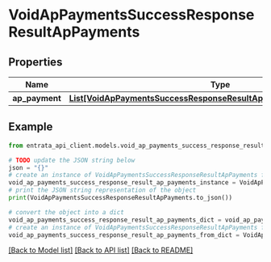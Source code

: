 # VoidApPaymentsSuccessResponseResultApPayments


## Properties

Name | Type | Description | Notes
------------ | ------------- | ------------- | -------------
**ap_payment** | [**List[VoidApPaymentsSuccessResponseResultApPaymentsApPaymentInner]**](VoidApPaymentsSuccessResponseResultApPaymentsApPaymentInner.md) |  | [optional] 

## Example

```python
from entrata_api_client.models.void_ap_payments_success_response_result_ap_payments import VoidApPaymentsSuccessResponseResultApPayments

# TODO update the JSON string below
json = "{}"
# create an instance of VoidApPaymentsSuccessResponseResultApPayments from a JSON string
void_ap_payments_success_response_result_ap_payments_instance = VoidApPaymentsSuccessResponseResultApPayments.from_json(json)
# print the JSON string representation of the object
print(VoidApPaymentsSuccessResponseResultApPayments.to_json())

# convert the object into a dict
void_ap_payments_success_response_result_ap_payments_dict = void_ap_payments_success_response_result_ap_payments_instance.to_dict()
# create an instance of VoidApPaymentsSuccessResponseResultApPayments from a dict
void_ap_payments_success_response_result_ap_payments_from_dict = VoidApPaymentsSuccessResponseResultApPayments.from_dict(void_ap_payments_success_response_result_ap_payments_dict)
```
[[Back to Model list]](../README.md#documentation-for-models) [[Back to API list]](../README.md#documentation-for-api-endpoints) [[Back to README]](../README.md)


